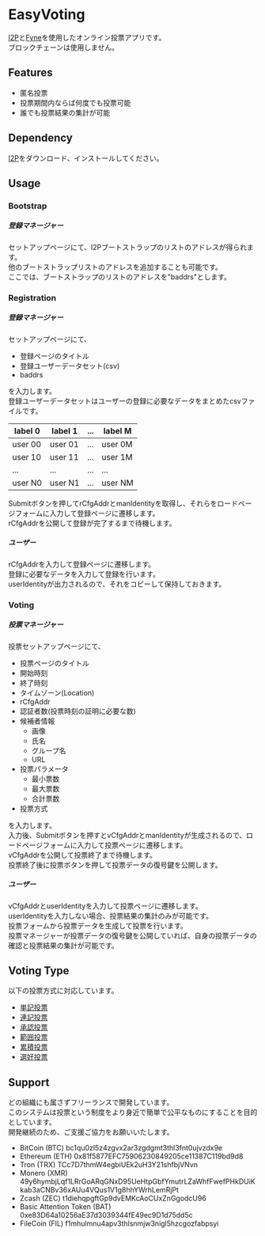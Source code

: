 # EasyVoting
[I2P](https://geti2p.net/en/)と[Fyne](https://fyne.io/)を使用したオンライン投票アプリです。  
ブロックチェーンは使用しません。

## Features
* 匿名投票
* 投票期間内ならば何度でも投票可能
* 誰でも投票結果の集計が可能


## Dependency
[I2P](https://geti2p.net/en/download)をダウンロード、インストールしてください。  


## Usage
### Bootstrap
##### 登録マネージャー  
セットアップページにて、I2Pブートストラップのリストのアドレスが得られます。  
他のブートストラップリストのアドレスを追加することも可能です。  
ここでは、ブートストラップのリストのアドレスを"baddrs"とします。  
### Registration
##### 登録マネージャー  
セットアップページにて、
- 登録ページのタイトル
- 登録ユーザーデータセット(csv)
- baddrs

を入力します。  
登録ユーザーデータセットはユーザーの登録に必要なデータをまとめたcsvファイルです。　　

| label 0 | label 1 | ... | label M |
| --- | --- | --- | --- |
| user 00 | user 01 | ... | user 0M |
| user 10 | user 11 | ... | user 1M |
| ... | ... | ... | ... |
| user N0 | user N1 | ... | user NM |

Submitボタンを押してrCfgAddrとmanIdentityを取得し、それらをロードページフォームに入力して登録ページに遷移します。  
rCfgAddrを公開して登録が完了するまで待機します。  

##### ユーザー  
rCfgAddrを入力して登録ページに遷移します。  
登録に必要なデータを入力して登録を行います。  
userIdentityが出力されるので、それをコピーして保持しておきます。  

### Voting
##### 投票マネージャー  
投票セットアップページにて、
- 投票ページのタイトル
- 開始時刻
- 終了時刻
- タイムゾーン(Location)
- rCfgAddr
- 認証者数(投票時刻の証明に必要な数)
- 候補者情報
  - 画像
  - 氏名
  - グループ名
  - URL
- 投票パラメータ
  - 最小票数
  - 最大票数
  - 合計票数
- 投票方式

を入力します。  
入力後、Submitボタンを押すとvCfgAddrとmanIdentityが生成されるので、ロードページフォームに入力して投票ページに遷移します。  
vCfgAddrを公開して投票終了まで待機します。  
投票終了後に投票ボタンを押して投票データの復号鍵を公開します。  

##### ユーザー  
vCfgAddrとuserIdentityを入力して投票ページに遷移します。  
userIdentityを入力しない場合、投票結果の集計のみが可能です。  
投票フォームから投票データを生成して投票を行います。  
投票マネージャーが投票データの復号鍵を公開していれば、自身の投票データの確認と投票結果の集計が可能です。　　

## Voting Type
以下の投票方式に対応しています。  
* [単記投票](https://ja.m.wikipedia.org/wiki/%E5%8D%98%E8%A8%98%E7%A7%BB%E8%AD%B2%E5%BC%8F%E6%8A%95%E7%A5%A8)  
* [連記投票](https://ja.m.wikipedia.org/wiki/%E9%80%A3%E8%A8%98%E6%8A%95%E7%A5%A8)  
* [承認投票](https://ja.m.wikipedia.org/wiki/%E8%AA%8D%E5%AE%9A%E6%8A%95%E7%A5%A8)  
* [範囲投票](https://ja.m.wikipedia.org/wiki/%E6%8E%A1%E7%82%B9%E6%8A%95%E7%A5%A8)  
* [累積投票](https://ja.m.wikipedia.org/wiki/%E7%B4%AF%E7%A9%8D%E6%8A%95%E7%A5%A8)  
* [選好投票](https://ja.m.wikipedia.org/wiki/%E9%81%B8%E5%A5%BD%E6%8A%95%E7%A5%A8)  


## Support
どの組織にも属さずフリーランスで開発しています。  
このシステムは投票という制度をより身近で簡単で公平なものにすることを目的としています。  
開発継続のため、ご支援ご協力をお願いいたします。  

- BitCoin (BTC)
bc1qu0zl5z4zgvx2ar3zgdgmt3thl3fnt0ujvzdx9e
- Ethereum (ETH)
0x81f5877EFC75906230849205ce11387C119bd9d8
- Tron (TRX)
TCc7D7thmW4egbiUEk2uH3Y21shfbjVNvn
- Monero (XMR)
49y6hymbjLqf1LRrGoARqGNxD95UeHtpGbfYmutrLZaWhfFwefPHkDUiKkab3aCNBv36xAUu4VQus1V1g8hhYWrhLemRjPt
- Zcash (ZEC)
t1diehqpgftGp9dvEMKcAoCUxZnGgodcU96
- Basic Attention Token (BAT)
0xe83D64a10256aE37d3039344fE49ec9D1d75dd5c
- FileCoin (FIL)
f1mhulmnu4apv3thlsnmjw3nigl5hzcgozfabpsyi

